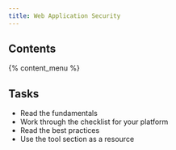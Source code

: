 ```yaml
---
title: Web Application Security
---
```


## Contents

{% content_menu %}

## Tasks

* Read the fundamentals
* Work through the checklist for your platform
* Read the best practices
* Use the tool section as a resource

